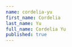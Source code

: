 ```yaml
---
name: cordelia-yu
first_name: Cordelia
last_name: Yu
full_name: Cordelia Yu
published: true
---
```

